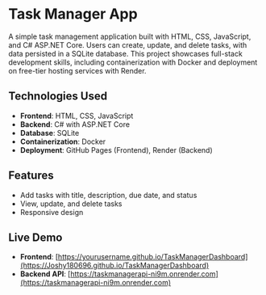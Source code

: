 # Task Manager App

A simple task management application built with HTML, CSS, JavaScript, and C# ASP.NET Core. Users can create, update, and delete tasks, with data persisted in a SQLite database.
This project showcases full-stack development skills, including containerization with Docker and deployment on free-tier hosting services with Render.

## Technologies Used
- **Frontend**: HTML, CSS, JavaScript
- **Backend**: C# with ASP.NET Core
- **Database**: SQLite
- **Containerization**: Docker
- **Deployment**: GitHub Pages (Frontend), Render (Backend)

## Features
- Add tasks with title, description, due date, and status
- View, update, and delete tasks
- Responsive design

## Live Demo
- **Frontend**: [https://yourusername.github.io/TaskManagerDashboard](https://Joshy180696.github.io/TaskManagerDashboard)
- **Backend API**: [https://taskmanagerapi-ni9m.onrender.com](https://taskmanagerapi-ni9m.onrender.com)
